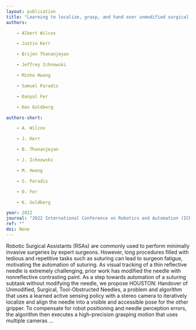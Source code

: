 ```yaml
---
layout: publication
title: "Learning to localize, grasp, and hand over unmodified surgical needles"
authors:

    - Albert Wilcox

    - Justin Kerr

    - Brijen Thananjeyan

    - Jeffrey Ichnowski

    - Minho Hwang

    - Samuel Paradis

    - Danyal Fer

    - Ken Goldberg

authors-short:

    - A. Wilcox

    - J. Kerr

    - B. Thananjeyan

    - J. Ichnowski

    - M. Hwang

    - S. Paradis

    - D. Fer

    - K. Goldberg

year: 2022
journal: "2022 International Conference on Robotics and Automation (ICRA)"
ref: ""
doi: None
---
```


Robotic Surgical Assistants (RSAs) are commonly used to perform minimally invasive surgeries by expert surgeons. However, long procedures filled with tedious and repetitive tasks such as suturing can lead to surgeon fatigue, motivating the automation of suturing. As visual tracking of a thin reflective needle is extremely challenging, prior work has modified the needle with nonreflective contrasting paint. As a step towards automation of a suturing subtask without modifying the needle, we propose HOUSTON: Handover of Unmodified, Surgical, Tool-Obstructed Needles, a problem and algorithm that uses a learned active sensing policy with a stereo camera to iteratively localize and align the needle into a visible and accessible pose for the other gripper. To compensate for robot positioning and needle perception errors, the algorithm then executes a high-precision grasping motion that uses multiple cameras …
    